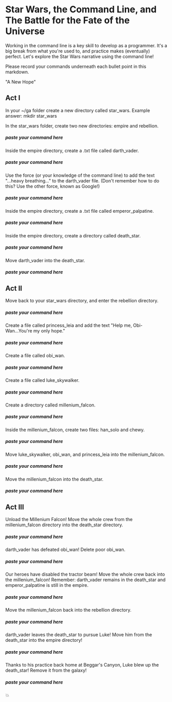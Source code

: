 # Star Wars, the Command Line, and The Battle for the Fate of the Universe

Working in the command line is a key skill to develop as a programmer. It's a big break from what you're used to, and practice makes (eventually) perfect. Let's explore the Star Wars narrative using the command line!

Please record your commands underneath each bullet point in this markdown.


"A New Hope"

## Act I

In your ~/ga folder create a new directory called star_wars.
Example answer: mkdir star_wars

In the star_wars folder, create two new directories: empire and rebellion.

##### paste your command here

Inside the empire directory, create a .txt file called darth_vader.

##### paste your command here

Use the force (or your knowledge of the command line) to add the text "...heavy breathing..." to the darth_vader file. (Don't remember how to do this? Use the other force, known as Google!)

##### paste your command here

Inside the empire directory, create a .txt file called emperor_palpatine.

##### paste your command here

Inside the empire directory, create a directory called death_star.

##### paste your command here

Move darth_vader into the death_star.

##### paste your command here

## Act II

Move back to your star_wars directory, and enter the rebellion directory.

##### paste your command here

Create a file called princess_leia and add the text "Help me, Obi-Wan...You're my only hope."

##### paste your command here

Create a file called obi_wan.

##### paste your command here

Create a file called luke_skywalker.

##### paste your command here

Create a directory called millenium_falcon.

##### paste your command here

Inside the millenium_falcon, create two files: han_solo and chewy.

##### paste your command here

Move luke_skywalker, obi_wan, and princess_leia into the millenium_falcon.

##### paste your command here

Move the millenium_falcon into the death_star.

##### paste your command here

## Act III

Unload the Millenium Falcon! Move the whole crew from the millenium_falcon directory into the death_star directory.

##### paste your command here

darth_vader has defeated obi_wan! Delete poor obi_wan.

##### paste your command here

Our heroes have disabled the tractor beam! Move the whole crew back into the millenium_falcon! Remember: darth_vader remains in the death_star and emperor_palpatine is still in the empire.

##### paste your command here

Move the millenium_falcon back into the rebellion directory.

##### paste your command here

darth_vader leaves the death_star to pursue Luke! Move him from the death_star into the empire directory!

##### paste your command here

Thanks to his practice back home at Beggar's Canyon, Luke blew up the death_star! Remove it from the galaxy!

##### paste your command here

:boom:

